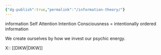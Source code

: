 ```yaml
---
{"dg-publish":true,"permalink":"/information-theory/"}
---
```


information
Self
Attention
Intention
Consciousness = intentionally ordered information

We create ourselves by how we invest our psychic energy.

X:: [[DIKW\|DIKW]]